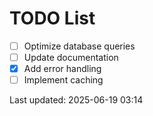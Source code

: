 # TODO List

- [ ] Optimize database queries
- [ ] Update documentation
- [x] Add error handling
- [ ] Implement caching

Last updated: 2025-06-19 03:14
